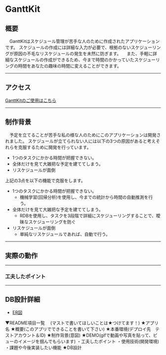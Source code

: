 # GanttKit

## 概要

　GanttKitはスケジュール管理が苦手な人のために作成されたアプリケーションです。
スケジュールの作成には詳細な入力が必要で、根拠のないスケジューリングが原因の不毛なリスケジュールの発生を未然に防ぎます。
　また、手軽に詳細なスケジュールの作成ができるため、今まで時間のかかっていたスケジューリングの時間をあなたの趣味の時間に変えることができます。
***
## アクセス

[GanttKitのご使用はこちら](https://ganttkit.herokuapp.com/)

***

## 制作背景

　予定を立てることが苦手な私の様な人のためにこのアプリケーションは開発されました。
スケジュールが立てられない人には以下の3つの原因があると考えそれらを克服するために開発を行っています。

- 1つのタスクにかかる時間が把握できない。
- 全体だけを見て大雑把な予定を建ててしまう。
- リスケジュールが面倒

上記の3点を以下の機能で克服をします。

- 1つのタスクにかかる時間が把握できない。
  - 機械学習(回帰分析)を使用し、今までの統計から時間の自動推測を行う。
- 全体だけを見て大雑把な予定を建ててしまう。
  - RDBを使用し、タスクを3段階で詳細にスケジューリングすることで、曖昧なスケジューリングを防ぐ
- リスケジュールが面倒
  - 単純なリスケジュールであれば、自動で行う。

***

## 実際の動作

***

### 工夫したポイント

***

## DB設計詳細
- [ER図](https://www.lucidchart.com/documents/edit/d75268f5-58f7-4575-a0f4-05fcf3f12ae6/0_0?beaconFlowId=7A1529A81DFB06B6#?folder_id=home&browser=icon)

▼README項目一覧
　(マストで書いてほしいことは★つけてます！)
★アプリ名
★概要(このアプリでできることを書いて下さい)
★本番環境(デプロイ先　テストアカウント＆ID)
★制作背景(意図)
★DEMO(gifで動画や写真を貼って、ビューのイメージを掴んでもらいます)
・工夫したポイント
・使用技術(開発環境)
・課題や今後実装したい機能
★DB設計 

